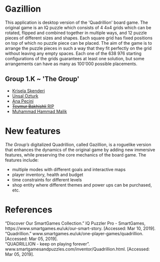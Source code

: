 <div>
  <h1 class="display-3">
    Gazillion
  </h1>
  <p class="lead">
      This application is desktop version of the 'Quadrillion' board game. The original game is an IQ puzzle which consists of 4 4x4 grids which can be rotated, flipped and combined together in multiple ways, and 12 puzzle pieces of different sizes and shapes. Each square grid has fixed positions on top of which no puzzle piece can be placed. The aim of the game is to arrange the puzzle pieces in such a way that they fit perfectly on the grid without leaving any empty spaces. Each one of the 638 976 starting configurations of the grids guarantees at least one solution, but some arrangements can have as many as 100'000 possible placements.
  </p>
  
   <h2 class="display-5">Group 1.K ~ 'The Group'</h2>
  <p>
    <ul>
        <li>
            <a href="https://github.com/kriselaskenderi" title="kriselaskenderi">Krisela Skenderi</a>
        </li>
        <li>
            <a href="https://github.com/uensalo" title="uensalo">Unsal Ozturk</a>
        </li>
        <li>
            <a href="https://github.com/annapecini" title="annapecini">Ana Pecini</a>
        </li>
        <li>
            <a href="https://github.com/teymurbakhishli" title= "teymurbakhishli"><strike>Teymur Bakhishli</strike>&nbsp;RIP</a>
        </li>
        <li>
            <a href="https://github.com/mhammadmalik" title= "mhammadmalik">Muhammad Hammad Malik</a>
        </li>
    </ul>
  </p>
  
  <h1 class="display-3">
    New features 
  </h1>
  
  <p class="lead">
     <i>The Group’s</i> digitalized Quadrillion, called Gazillion, is a roguelike version that enhances the dynamics of the original game by adding new immersive features, while preserving the core mechanics of the board game. The features include:
   <ul>
        <li>
          multiple modes with different goals and interactive maps
        </li>
        <li>
          player inventory, health and budget 
        </li>
        <li>
          time constraints for different levels
        </li>
        <li>
          shop entity where different themes and power ups can be purchased, etc.
        </li>
   </ul>
  </p>
  
  <h1 class="display-3">
    References
  </h1>
“Discover Our SmartGames Collection.” IQ Puzzler Pro - SmartGames, https://www.smartgames.eu/uk/our-smart-story. [Accessed: Mar 10, 2019].<br/>
“Quadrillion.” www.smartgames.eu/uk/one-player-games/quadrillion. [Accessed: Mar 05, 2019]. <br/>
“QUADRILLION - keep on playing forever”. www.smartgamesandpuzzles.com/inventor/Quadrillion.html. [Accessed: Mar 05, 2019].

 
  </div>
